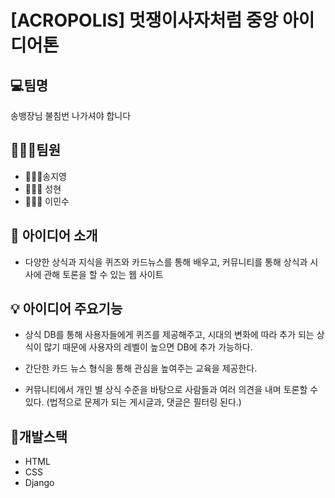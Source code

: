 # [ACROPOLIS] 멋쟁이사자처럼 중앙 아이디어톤

## 💻팀명 
송뱅장님 불침번 나가셔야 합니다

## 👨‍👨‍👧팀원

- 👩🏻‍💻송지영
- 👨🏻‍💻 성현
- 👨🏻‍💻 이민수

## 📃 아이디어 소개
- 다양한 상식과 지식을 퀴즈와 카드뉴스를 통해 배우고, 커뮤니티를 통해 상식과 시사에 관해 토론을 할 수 있는 웹 사이트

## 💡 아이디어 주요기능
- 상식 DB를 통해 사용자들에게 퀴즈를 제공해주고, 시대의 변화에 따라 추가 되는 상식이 많기 때문에 사용자의 레벨이 높으면 DB에 추가 가능하다.

- 간단한 카드 뉴스 형식을 통해 관심을 높여주는 교육을 제공한다.

- 커뮤니티에서 개인 별 상식 수준을 바탕으로 사람들과 여러 의견을 내며 토론할 수 있다.
(법적으로 문제가 되는 게시글과, 댓글은 필터링 된다.)

## 📑개발스택
- HTML
- CSS
- Django
